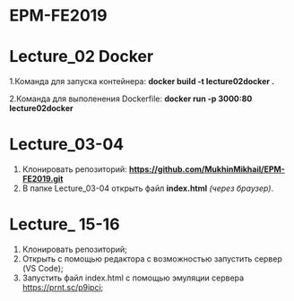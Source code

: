 # EPM-FE2019
# Lecture_02 Docker

  1.Команда для запуска контейнера: __docker build -t lecture02docker .__
  
  2.Команда для выполенения Dockerfile: __docker run -p 3000:80 lecture02docker__
  
# Lecture_03-04

  1. Клонировать репозиторий: __https://github.com/MukhinMikhail/EPM-FE2019.git__
  2. В папке Lecture_03-04 открыть файл __index.html__ *(через браузер)*.

# Lecture_ 15-16

1. Клонировать репозиторий;
2. Открыть с помощью редактора с возможностью запустить сервер (VS Code);
3. Запустить файл index.html с помощью эмуляции сервера https://prnt.sc/p9ipci;
